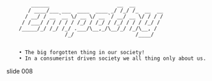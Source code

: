             ______                      __  __
           / ____/___ ___  ____  ____ _/ /_/ /_  __  __
          / __/ / __ `__ \/ __ \/ __ `/ __/ __ \/ / / /
         / /___/ / / / / / /_/ / /_/ / /_/ / / / /_/ /
        /_____/_/ /_/ /_/ .___/\__,_/\__/_/ /_/\__, /
                       /_/                    /____/


        • The big forgotten thing in our society!
        • In a consumerist driven society we all thing only about us.

















































































slide 008
